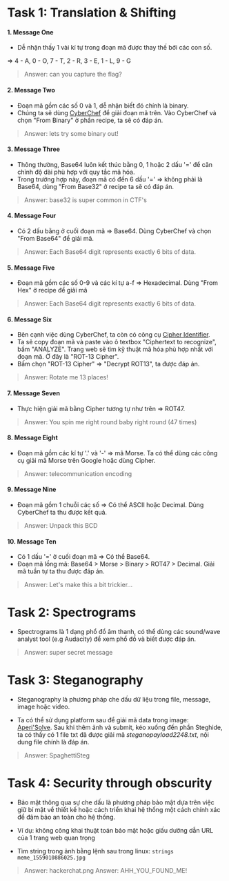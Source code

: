 # Task 1: Translation & Shifting

#### 1. Message One
- Dễ nhận thấy 1 vài kí tự trong đoạn mã được thay thế bởi các con số.

=> 4 - A, 0 - O, 7 - T, 2 - R, 3 - E, 1 - L, 9 - G

> Answer: can you capture the flag?

#### 2. Message Two
- Đoạn mã gồm các số 0 và 1, dễ nhận biết đó chính là binary.
- Chúng ta sẽ dùng [CyberChef](https://cyberchef.org/) để giải đoạn mã trên. Vào CyberChef và chọn "From Binary" ở phần recipe, ta sẽ có đáp án.

> Answer: lets try some binary out!

#### 3. Message Three
- Thông thường, Base64 luôn kết thúc bằng 0, 1 hoặc 2 dấu '=' để căn chỉnh độ dài phù hợp với quy tắc mã hóa.
- Trong trường hợp này, đoạn mã có đến 6 dấu '=' => không phải là Base64, dùng "From Base32" ở recipe ta sẽ có đáp án.

> Answer: base32 is super common in CTF's

#### 4. Message Four
- Có 2 dấu bằng ở cuối đoạn mã => Base64. Dùng CyberChef và chọn "From Base64" để giải mã.

> Answer: Each Base64 digit represents exactly 6 bits of data.

#### 5. Message Five
- Đoạn mã gồm các số 0-9 và các kí tự a-f => Hexadecimal. Dùng "From Hex" ở recipe để giải mã

> Answer: Each Base64 digit represents exactly 6 bits of data.

#### 6. Message Six
- Bên cạnh việc dùng CyberChef, ta còn có công cụ [Cipher Identifier](https://www.dcode.fr/cipher-identifier).
- Ta sẽ copy đoạn mã và paste vào ô textbox "Ciphertext to recognize", bấm "ANALYZE". Trang web sẽ tìm kỹ thuật mã hóa phù hợp nhất với đoạn mã. Ở đây là "ROT-13 Cipher".
- Bấm chọn "ROT-13 Cipher" => "Decrypt ROT13", ta được đáp án.

> Answer: Rotate me 13 places!

#### 7. Message Seven
- Thực hiện giải mã bằng Cipher tương tự như trên => ROT47.

> Answer: You spin me right round baby right round (47 times)

#### 8. Message Eight
- Đoạn mã gồm các kí tự '.' và '-' => mã Morse. Ta có thể dùng các công cụ giải mã Morse trên Google hoặc dùng Cipher.

> Answer: telecommunication encoding

#### 9. Message Nine
- Đoạn mã gồm 1 chuỗi các số => Có thể ASCII hoặc Decimal. Dùng CyberChef ta thu được kết quả.

> Answer: Unpack this BCD

#### 10. Message Ten
- Có 1 dấu '=' ở cuối đoạn mã => Có thể Base64.
- Đoạn mã lồng mã: Base64 > Morse > Binary > ROT47 > Decimal. Giải mã tuần tự ta thu được đáp án.

> Answer: Let's make this a bit trickier...

# Task 2: Spectrograms
- Spectrograms là 1 dạng phổ đồ âm thanh, có thể dùng các sound/wave analyst tool (e.g Audacity) để xem phổ đồ và biết được đáp án. 

> Answer: super secret message

# Task 3: Steganography
- Steganography là phương pháp che dấu dữ liệu trong file, message, image hoặc video.

- Ta có thể sử dụng platform sau để giải mã data trong image: [Aperi'Solve](https://www.aperisolve.com/). Sau khi thêm ảnh và submit, kéo xuống đến phần Steghide, ta có thấy có 1 file txt đã được giải mã *steganopayload2248.txt*, nội dung file chính là đáp án.

> Answer: SpaghettiSteg

# Task 4: Security through obscurity
- Bảo mật thông qua sự che dấu là phương pháp bảo mật dựa trên việc giữ bí mật về thiết kế hoặc cách triển khai hệ thống một cách chính xác để đảm bảo an toàn cho hệ thống. 
- Ví dụ: không công khai thuật toán bảo mật hoặc giấu dường dẫn URL của 1 trang web quan trọng

- Tìm string trong ảnh bằng lệnh sau trong linux:
`strings meme_1559010886025.jpg`

> Answer: hackerchat.png
> Answer: AHH_YOU_FOUND_ME!
